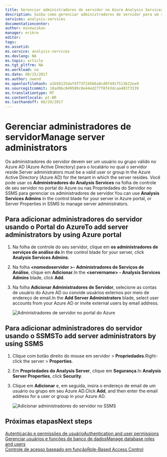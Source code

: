 ```yaml
---
title: Gerenciar administradores de servidor no Azure Analysis Services | Microsoft Docs
description: Saiba como gerenciar administradores de servidor para um servidor do Analysis Services no Azure.
services: analysis-services
documentationcenter: 
author: minewiskan
manager: erikre
editor: 
tags: 
ms.assetid: 
ms.service: analysis-services
ms.devlang: NA
ms.topic: article
ms.tgt_pltfrm: NA
ms.workload: na
ms.date: 08/15/2017
ms.author: owend
ms.openlocfilehash: a1b58125dafdf73f245b6a8cd0f4917513b22ea9
ms.sourcegitcommit: 18ad9bc049589c8e44ed277f8f43dcaa483f3339
ms.translationtype: MT
ms.contentlocale: pt-BR
ms.lasthandoff: 08/29/2017
---
```

# <a name="manage-server-administrators"></a><span data-ttu-id="a775d-103">Gerenciar administradores de servidor</span><span class="sxs-lookup"><span data-stu-id="a775d-103">Manage server administrators</span></span>
<span data-ttu-id="a775d-104">Os administradores do servidor devem ser um usuário ou grupo válido no Azure AD (Azure Active Directory) para o locatário no qual o servidor reside.</span><span class="sxs-lookup"><span data-stu-id="a775d-104">Server administrators must be a valid user or group in the Azure Active Directory (Azure AD) for the tenant in which the server resides.</span></span> <span data-ttu-id="a775d-105">Você pode usar os **Administradores do Analysis Services** na folha de controle de seu servidor no portal do Azure ou nas Propriedades do Servidor no SSMS para gerenciar os administradores de servidor.</span><span class="sxs-lookup"><span data-stu-id="a775d-105">You can use **Analysis Services Admins** in the control blade for your server in Azure portal, or Server Properties in SSMS to manage server administrators.</span></span> 

## <a name="to-add-server-administrators-by-using-azure-portal"></a><span data-ttu-id="a775d-106">Para adicionar administradores do servidor usando o Portal do Azure</span><span class="sxs-lookup"><span data-stu-id="a775d-106">To add server administrators by using Azure portal</span></span>
1. <span data-ttu-id="a775d-107">Na folha de controle do seu servidor, clique em **os administradores de serviços de análise de**.</span><span class="sxs-lookup"><span data-stu-id="a775d-107">In the control blade for your server, click **Analysis Services Admins**.</span></span>
2. <span data-ttu-id="a775d-108">Na folha  **\<nomedoservidor >- Administradores de Serviços de Análise**, clique em **Adicionar**.</span><span class="sxs-lookup"><span data-stu-id="a775d-108">In the **\<servername> - Analysis Services Admins** blade, click **Add**.</span></span>
3. <span data-ttu-id="a775d-109">Na folha **Adicionar Administradores de Servidor**, selecione as contas de usuário do Azure AD ou convide usuários externos por meio de endereço de email.</span><span class="sxs-lookup"><span data-stu-id="a775d-109">In the **Add Server Administrators** blade, select user accounts from your Azure AD or invite external users by email address.</span></span>

    ![Administradores de servidor no portal do Azure](./media/analysis-services-server-admins/aas-manage-users-admins.png)

## <a name="to-add-server-administrators-by-using-ssms"></a><span data-ttu-id="a775d-111">Para adicionar administradores do servidor usando o SSMS</span><span class="sxs-lookup"><span data-stu-id="a775d-111">To add server administrators by using SSMS</span></span>
1. <span data-ttu-id="a775d-112">Clique com botão direito do mouse em servidor > **Propriedades**.</span><span class="sxs-lookup"><span data-stu-id="a775d-112">Right-click the server > **Properties**.</span></span>
2. <span data-ttu-id="a775d-113">Em **Propriedades do Analysis Server**, clique em **Segurança**.</span><span class="sxs-lookup"><span data-stu-id="a775d-113">In **Analysis Server Properties**, click **Security**.</span></span>
3. <span data-ttu-id="a775d-114">Clique em **Adicionar** e, em seguida, insira o endereço de email de um usuário ou grupo em seu Azure AD.</span><span class="sxs-lookup"><span data-stu-id="a775d-114">Click **Add**, and then enter the email address for a user or group in your Azure AD.</span></span>
   
    ![Adicionar administradores do servidor no SSMS](./media/analysis-services-server-admins/aas-manage-users-ssms.png)

## <a name="next-steps"></a><span data-ttu-id="a775d-116">Próximas etapas</span><span class="sxs-lookup"><span data-stu-id="a775d-116">Next steps</span></span> 
[<span data-ttu-id="a775d-117">Autenticação e permissões de usuário</span><span class="sxs-lookup"><span data-stu-id="a775d-117">Authentication and user permissions</span></span>](analysis-services-manage-users.md)  
[<span data-ttu-id="a775d-118">Gerenciar usuários e funções de banco de dados</span><span class="sxs-lookup"><span data-stu-id="a775d-118">Manage database roles and users</span></span>](analysis-services-database-users.md)  
[<span data-ttu-id="a775d-119">Controle de acesso baseado em função</span><span class="sxs-lookup"><span data-stu-id="a775d-119">Role-Based Access Control</span></span>](../active-directory/role-based-access-control-what-is.md)  

